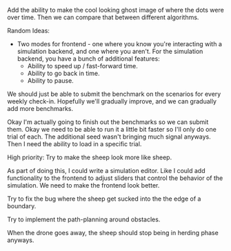 Add the ability to make the cool looking ghost image of where the dots were over time. Then we can compare that between different algorithms.


Random Ideas:
- Two modes for frontend - one where you know you're interacting with a simulation backend, and one where you aren't. For the simulation backend, you have a bunch of additional features:
    - Ability to speed up / fast-forward time.
    - Ability to go back in time.
    - Ability to pause.


We should just be able to submit the benchmark on the scenarios for every weekly check-in. Hopefully we'll gradually improve, and we can gradually add more benchmarks.

Okay I'm actually going to finish out the benchmarks so we can submit them.
Okay we need to be able to run it a little bit faster so I'll only do one trial of each. The additional seed wasn't bringing much signal anyways. Then I need the ability to load in a specific trial.

High priority: Try to make the sheep look more like sheep.

As part of doing this, I could write a simulation editor. Like I could add functionality to the frontend to adjust sliders that control the behavior of the simulation.
We need to make the frontend look better.

Try to fix the bug where the sheep get sucked into the the edge of a boundary.

Try to implement the path-planning around obstacles.

When the drone goes away, the sheep should stop being in herding phase anyways.
